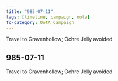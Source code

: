 ```yaml
---
title: "985-07-11"
tags: [timeline, campaign, oota]
fc-category: OotA Campaign
---
```

<span class='ob-timelines'
	data-date='985-07-11-00'
	data-title='Campaign: NAGA Adventures'
	data-class='orange'> Travel to Gravenhollow; Ochre Jelly avoided </span>
## 985-07-11
Travel to Gravenhollow; Ochre Jelly avoided
